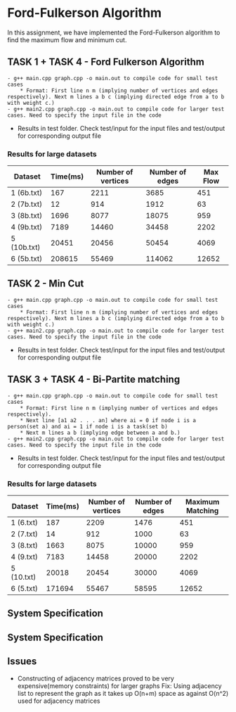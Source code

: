 # Ford-Fulkerson Algorithm
In this assignment, we have implemented the Ford-Fulkerson algorithm to find the maximum flow and minimum cut.


## TASK 1 + TASK 4 - Ford Fulkerson Algorithm
```
- g++ main.cpp graph.cpp -o main.out to compile code for small test cases
	* Format: First line n m (implying number of vertices and edges respectively). Next m lines a b c (implying directed edge from a to b with weight c.)
- g++ main2.cpp graph.cpp -o main.out to compile code for larger test cases. Need to specify the input file in the code

```
- Results in test folder. Check test/input for the input files and test/output for corresponding output file
### Results for large datasets

Dataset       |   Time(ms)  |   Number of vertices  |   Number of edges |   Max Flow
--------------|-------------|-----------------------|-------------------|--------------------
 1 (6b.txt)   |   167       |   2211                |   3685            |   451
 2 (7b.txt)   |   12        |   914                 |   1912            |   63
 3 (8b.txt)   |   1696      |   8077                |   18075           |   959
 4 (9b.txt)   |   7189      |   14460               |   34458           |   2202
 5 (10b.txt)  |   20451     |   20456               |   50454           |   4069
 6 (5b.txt)   |   208615    |   55469               |   114062          |   12652

## TASK 2 - Min Cut
```
- g++ main.cpp graph.cpp -o main.out to compile code for small test cases
	* Format: First line n m (implying number of vertices and edges respectively). Next m lines a b c (implying directed edge from a to b with weight c.)
- g++ main2.cpp graph.cpp -o main.out to compile code for larger test cases. Need to specify the input file in the code

```
- Results in test folder. Check test/input for the input files and test/output for corresponding output file

## TASK 3 + TASK 4 - Bi-Partite matching
```
- g++ main.cpp graph.cpp -o main.out to compile code for small test cases
	* Format: First line n m (implying number of vertices and edges respectively). 
	* Next line [a1 a2 . . . an] where ai = 0 if node i is a person(set a) and ai = 1 if node i is a task(set b)
	* Next m lines a b (implying edge between a and b.)
- g++ main2.cpp graph.cpp -o main.out to compile code for larger test cases. Need to specify the input file in the code

```
- Results in test folder. Check test/input for the input files and test/output for corresponding output file
### Results for large datasets

Dataset       |   Time(ms)  |   Number of vertices  |   Number of edges  | Maximum Matching
--------------|-------------|-----------------------|--------------------|-------------------
 1 (6.txt)    |   187       |   2209                |   1476             |   451
 2 (7.txt)    |   14        |   912                 |   1000             |   63
 3 (8.txt)    |   1663      |   8075                |   10000            |   959	
 4 (9.txt)    |   7183      |   14458               |   20000            |   2202
 5 (10.txt)   |   20018     |   20454               |   30000            |   4069
 6 (5.txt)    |   171694    |   55467               |   58595            |   12652

## System Specification

## System Specification

## Issues 
- Constructing of adjacency matrices proved to be very expensive(memory constraints) for larger graphs
Fix:
Using adjacency list to represent the graph as it takes up O(n+m) space as against O(n^2) used for adjacency matrices


